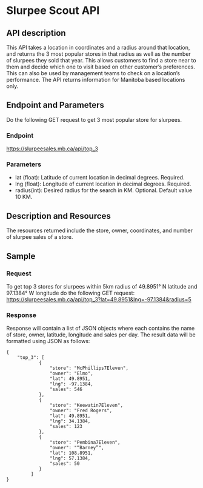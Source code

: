 # Slurpee Scout API

## API description

This API takes a location in coordinates and a radius around that location, and returns the 3 most popular stores in that radius as well as the number of slurpees they sold that year. This allows customers to find a store near to them and decide which one to visit based on other customer’s preferences. This can also be used by management teams to check on a location’s performance. The API returns information for Manitoba based locations only.

## Endpoint and Parameters
Do the following GET request to get 3 most popular store for slurpees. 

### Endpoint
https://slurpeesales.mb.ca/api/top_3

### Parameters
   * lat (float): Latitude of current location in decimal degrees. Required.
   * lng (float): Longitude of current location in decimal degrees. Required.
   * radius(int): Desired radius for the search in KM. Optional. Default value 10 KM.

## Description and Resources
The resources returned include the store, owner, coordinates, and number of slurpee sales of a store.

## Sample

### Request
To get top 3 stores for slurpees within 5km radius of 49.8951° N latitude and 97.1384° W longitude do the following GET request:
https://slurpeesales.mb.ca/api/top_3?lat=49.8951&lng=-97.1384&radius=5

### Response
Response will contain a list of JSON objects where each contains the name of store, owner, latitude, longitude and sales per day. The result data will be formatted using JSON as follows:

```
{
	"top_3": [
			{ 
				"store": "McPhillips7Eleven",  
				"owner": "Elmo", 
				"lat": 49.8951, 
				"lng": -97.1384, 
				"sales": 546
			},
			{ 
				"store": "Keewatin7Eleven", 
				"owner": "Fred Rogers", 
				"lat": 49.8951, 
				"lng": 34.1384, 
				"sales": 123
			},
			{ 
				"store": "Pembina7Eleven", 
				"owner": "“Barney”", 
				"lat": 108.8951, 
				"lng": 57.1384, 
				"sales": 50 
			}
		 ]
}
```
